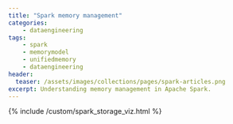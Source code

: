 ```yaml
---
title: "Spark memory management"
categories:
    - dataengineering
tags:
    - spark
    - memorymodel
    - unifiedmemory
    - dataengineering
header: 
  teaser: /assets/images/collections/pages/spark-articles.png
excerpt: Understanding memory management in Apache Spark.
---
```


{% include /custom/spark_storage_viz.html %}











